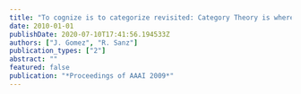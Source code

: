 ```yaml
---
title: "To cognize is to categorize revisited: Category Theory is where Mathematics meets Biology"
date: 2010-01-01
publishDate: 2020-07-10T17:41:56.194533Z
authors: ["J. Gomez", "R. Sanz"]
publication_types: ["2"]
abstract: ""
featured: false
publication: "*Proceedings of AAAI 2009*"
---
```


